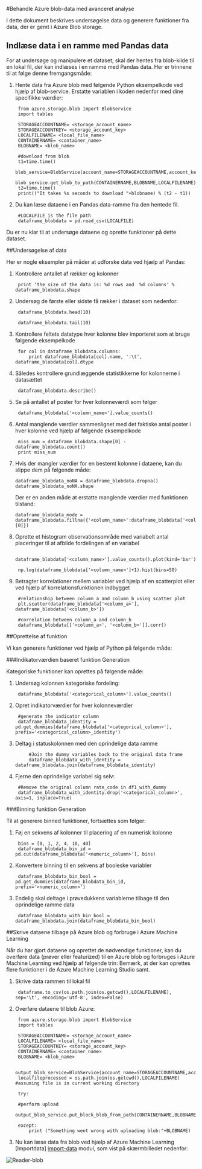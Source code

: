 <properties 
    pageTitle="Behandle Azure blob-data med avanceret analyse | Microsoft Azure" 
    description="Behandle Data i Azure Blob storage." 
    services="machine-learning,storage" 
    documentationCenter="" 
    authors="bradsev" 
    manager="jhubbard" 
    editor="cgronlun" />

<tags 
    ms.service="machine-learning" 
    ms.workload="data-services" 
    ms.tgt_pltfrm="na" 
    ms.devlang="na" 
    ms.topic="article" 
    ms.date="09/19/2016"
    ms.author="fashah;garye;bradsev" /> 

#<a name="heading"></a>Behandle Azure blob-data med avanceret analyse

I dette dokument beskrives undersøgelse data og generere funktioner fra data, der er gemt i Azure Blob storage. 

## <a name="load-the-data-into-a-pandas-data-frame"></a>Indlæse data i en ramme med Pandas data
For at undersøge og manipulere et dataset, skal der hentes fra blob-kilde til en lokal fil, der kan indlæses i en ramme med Pandas data. Her er trinnene til at følge denne fremgangsmåde:

1. Hente data fra Azure blob med følgende Python eksempelkode ved hjælp af blob-service. Erstatte variablen i koden nedenfor med dine specifikke værdier: 

        from azure.storage.blob import BlobService
        import tables
        
        STORAGEACCOUNTNAME= <storage_account_name>
        STORAGEACCOUNTKEY= <storage_account_key>
        LOCALFILENAME= <local_file_name>        
        CONTAINERNAME= <container_name>
        BLOBNAME= <blob_name>

        #download from blob
        t1=time.time()
        blob_service=BlobService(account_name=STORAGEACCOUNTNAME,account_key=STORAGEACCOUNTKEY)
        blob_service.get_blob_to_path(CONTAINERNAME,BLOBNAME,LOCALFILENAME)
        t2=time.time()
        print(("It takes %s seconds to download "+blobname) % (t2 - t1))


2. Du kan læse dataene i en Pandas data-ramme fra den hentede fil.

        #LOCALFILE is the file path 
        dataframe_blobdata = pd.read_csv(LOCALFILE)

Du er nu klar til at undersøge dataene og oprette funktioner på dette dataset.


##<a name="blob-dataexploration"></a>Undersøgelse af data

Her er nogle eksempler på måder at udforske data ved hjælp af Pandas:

1. Kontrollere antallet af rækker og kolonner 

        print 'the size of the data is: %d rows and  %d columns' % dataframe_blobdata.shape

2. Undersøg de første eller sidste få rækker i dataset som nedenfor:

        dataframe_blobdata.head(10)
        
        dataframe_blobdata.tail(10)

3. Kontrollere feltets datatype hver kolonne blev importeret som at bruge følgende eksempelkode
    
        for col in dataframe_blobdata.columns:
            print dataframe_blobdata[col].name, ':\t', dataframe_blobdata[col].dtype

4. Således kontrollere grundlæggende statistikkerne for kolonnerne i datasættet
 
        dataframe_blobdata.describe()
    
5. Se på antallet af poster for hver kolonneværdi som følger

        dataframe_blobdata['<column_name>'].value_counts()

6. Antal manglende værdier sammenlignet med det faktiske antal poster i hver kolonne ved hjælp af følgende eksempelkode

        miss_num = dataframe_blobdata.shape[0] - dataframe_blobdata.count()
        print miss_num
     
7.  Hvis der mangler værdier for en bestemt kolonne i dataene, kan du slippe dem på følgende måde:

        dataframe_blobdata_noNA = dataframe_blobdata.dropna()
        dataframe_blobdata_noNA.shape

    Der er en anden måde at erstatte manglende værdier med funktionen tilstand:
    
        dataframe_blobdata_mode = dataframe_blobdata.fillna({'<column_name>':dataframe_blobdata['<column_name>'].mode()[0]})        

8. Oprette et histogram observationsområde med variabelt antal placeringer til at afbilde fordelingen af en variabel 
    
        dataframe_blobdata['<column_name>'].value_counts().plot(kind='bar')
        
        np.log(dataframe_blobdata['<column_name>']+1).hist(bins=50)
    
9. Betragter korrelationer mellem variabler ved hjælp af en scatterplot eller ved hjælp af korrelationsfunktionen indbygget

        #relationship between column_a and column_b using scatter plot
        plt.scatter(dataframe_blobdata['<column_a>'], dataframe_blobdata['<column_b>'])
        
        #correlation between column_a and column_b
        dataframe_blobdata[['<column_a>', '<column_b>']].corr()
    
    
##<a name="blob-featuregen"></a>Oprettelse af funktion
    
Vi kan generere funktioner ved hjælp af Python på følgende måde:

###<a name="blob-countfeature"></a>Indikatorværdien baseret funktion Generation

Kategoriske funktioner kan oprettes på følgende måde:

1. Undersøg kolonnen kategoriske fordeling:
    
        dataframe_blobdata['<categorical_column>'].value_counts()

2. Opret indikatorværdier for hver kolonneværdier

        #generate the indicator column
        dataframe_blobdata_identity = pd.get_dummies(dataframe_blobdata['<categorical_column>'], prefix='<categorical_column>_identity')

3. Deltag i statuskolonnen med den oprindelige data ramme 
 
            #Join the dummy variables back to the original data frame
            dataframe_blobdata_with_identity = dataframe_blobdata.join(dataframe_blobdata_identity)

4. Fjerne den oprindelige variabel sig selv:

        #Remove the original column rate_code in df1_with_dummy
        dataframe_blobdata_with_identity.drop('<categorical_column>', axis=1, inplace=True)
    
###<a name="blob-binningfeature"></a>Binning funktion Generation

Til at generere binned funktioner, fortsættes som følger:

1. Føj en sekvens af kolonner til placering af en numerisk kolonne
 
        bins = [0, 1, 2, 4, 10, 40]
        dataframe_blobdata_bin_id = pd.cut(dataframe_blobdata['<numeric_column>'], bins)
        
2. Konvertere binning til en sekvens af booleske variabler

        dataframe_blobdata_bin_bool = pd.get_dummies(dataframe_blobdata_bin_id, prefix='<numeric_column>')
    
3. Endelig skal deltage i prøvedukkens variablerne tilbage til den oprindelige ramme data

        dataframe_blobdata_with_bin_bool = dataframe_blobdata.join(dataframe_blobdata_bin_bool) 


##<a name="sql-featuregen"></a>Skrive dataene tilbage på Azure blob og forbruge i Azure Machine Learning

Når du har gjort dataene og oprettet de nødvendige funktioner, kan du overføre data (prøver eller featurized) til en Azure blob og forbruges i Azure Machine Learning ved hjælp af følgende trin: Bemærk, at der kan oprettes flere funktioner i de Azure Machine Learning Studio samt. 
1. Skrive data rammen til lokal fil

        dataframe.to_csv(os.path.join(os.getcwd(),LOCALFILENAME), sep='\t', encoding='utf-8', index=False)

2. Overføre dataene til blob Azure:

        from azure.storage.blob import BlobService
        import tables

        STORAGEACCOUNTNAME= <storage_account_name>
        LOCALFILENAME= <local_file_name>
        STORAGEACCOUNTKEY= <storage_account_key>
        CONTAINERNAME= <container_name>
        BLOBNAME= <blob_name>

        output_blob_service=BlobService(account_name=STORAGEACCOUNTNAME,account_key=STORAGEACCOUNTKEY)    
        localfileprocessed = os.path.join(os.getcwd(),LOCALFILENAME) #assuming file is in current working directory
        
        try:
       
        #perform upload
        output_blob_service.put_block_blob_from_path(CONTAINERNAME,BLOBNAME,localfileprocessed)
        
        except:         
            print ("Something went wrong with uploading blob:"+BLOBNAME)

3. Nu kan læse data fra blob ved hjælp af Azure Machine Learning [Importdata] [ import-data] modul, som vist på skærmbilledet nedenfor:
 
![Reader-blob][1]

[1]: ./media/machine-learning-data-science-process-data-blob/reader_blob.png


<!-- Module References -->
[import-data]: https://msdn.microsoft.com/library/azure/4e1b0fe6-aded-4b3f-a36f-39b8862b9004/
 
